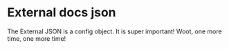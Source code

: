 # External docs json 

The External JSON is a config object.  It is super important! Woot, one more time, one more time!
